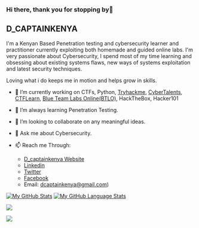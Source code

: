 ### Hi there, thank you for stopping by👋


## D_CAPTAINKENYA
I'm a Kenyan Based Penetration testing and cybersecurity learner and practitioner currently exploiting both homemade and guided online labs.
I'm very passionate about Cybersecurity, I spend most of my time learning and obsessing about existing systems flaws, new ways of systems exploitation and latest security techniques.

Loving what i do keeps me in motion and helps grow in skills.


- 🔭 I’m currently working on CTFs, Python, [Tryhackme](https://tryhackme.com/p/Dcaptainkenya), [CyberTalents](https://cybertalents.com/members/d_captainkenya/profile), [CTFLearn](https://ctflearn.com/user/d_captainkenya), [Blue Team Labs Online(BTLO)](https://blueteamlabs.online/home/user/11b99135332c19a8e83e3c), HackTheBox, Hacker101
- 🌱 I’m always learning Penetration Testing.
- 👯 I’m looking to collaborate on any meaningful ideas.
- 💬 Ask me about Cybersecurity.



- 📫 Reach me Through: 
     - [D_captainkenya Website](https://d-captainkenya.github.io)
     - [Linkedin](https://www.linkedin.com/in/dennis-masila-a48067160/)
     - [Twitter](https://twitter.com/d_captainkenya)
     - [Facebook](https://www.facebook.com/dee.captainkenya)
     - Email: dcaptainkenya@gmail.com)
      



[![My GitHub Stats](https://github-readme-stats.vercel.app/api/?username=d-captainkenya&count_private=true&theme=tokyonight&showicons=true)]()
[![My GitHub Language Stats](https://github-readme-stats.vercel.app/api/top-langs/?username=d-captainkenya&langs_count=5&theme=tokyonight)]()

![](https://github.com/username/github-stats/blob/master/generated/overview.svg)

![](https://github.com/username/github-stats/blob/master/generated/languages.svg)
